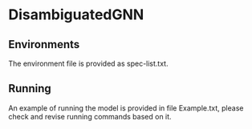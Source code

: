 # DisambiguatedGNN

## Environments
The environment file is provided as spec-list.txt.

## Running

An example of running the model is provided in file Example.txt, please check and revise running commands based on it.
